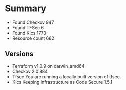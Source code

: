 # Summary

- Found Checkov 947
- Found TFSec 6
- Found Kics 1773
- Resource count 662

## Versions

- Terraform v1.0.9
on darwin_amd64
- Checkov 2.0.884
- Tfsec You are running a locally built version of tfsec.
- Kics Keeping Infrastructure as Code Secure 1.5.1

